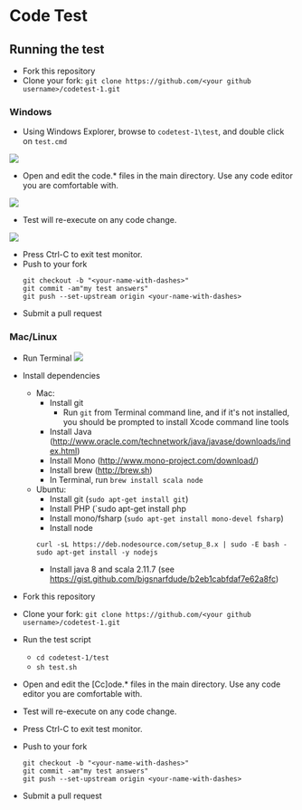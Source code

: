 # Code Test
## Running the test
- Fork this repository
- Clone your fork: `git clone https://github.com/<your github username>/codetest-1.git`
### Windows
- Using Windows Explorer, browse to `codetest-1\test`, and double click on `test.cmd`

![](http://i.imgur.com/LFlkioh.png)
- Open and edit the code.* files in the main directory. Use any code editor you are comfortable with.

![](http://i.imgur.com/4CBdwDz.png)
- Test will re-execute on any code change.

![](http://i.imgur.com/fvPU3IQ.png)
- Press Ctrl-C to exit test monitor.
- Push to your fork
    ```
    git checkout -b "<your-name-with-dashes>"
    git commit -am"my test answers"
    git push --set-upstream origin <your-name-with-dashes>
    ```
- Submit a pull request 

### Mac/Linux
- Run Terminal ![](http://i.imgur.com/SXN3tNM.png)

- Install dependencies
    - Mac: 
        - Install git
            - Run `git` from Terminal command line, and if it's not installed, you should be prompted to install Xcode command line tools
        - Install Java (http://www.oracle.com/technetwork/java/javase/downloads/index.html)
        - Install Mono (http://www.mono-project.com/download/)
        - Install brew (http://brew.sh)
        - In Terminal, run `brew install scala node`
    - Ubuntu: 
        - Install git (`sudo apt-get install git`)
        - Install PHP (`sudo apt-get install php
        - Install mono/fsharp (`sudo apt-get install mono-devel fsharp`)
        - Install node
        ````
        curl -sL https://deb.nodesource.com/setup_8.x | sudo -E bash -
        sudo apt-get install -y nodejs
        ````
        - Install java 8 and scala 2.11.7 (see https://gist.github.com/bigsnarfdude/b2eb1cabfdaf7e62a8fc)
- Fork this repository
- Clone your fork: `git clone https://github.com/<your github username>/codetest-1.git`
- Run the test script
  - `cd codetest-1/test`
  - `sh test.sh`
- Open and edit the [Cc]ode.* files in the main directory. Use any code editor you are comfortable with.
- Test will re-execute on any code change.
- Press Ctrl-C to exit test monitor.
- Push to your fork
    ```
    git checkout -b "<your-name-with-dashes>"
    git commit -am"my test answers"
    git push --set-upstream origin <your-name-with-dashes>
    ```
- Submit a pull request
